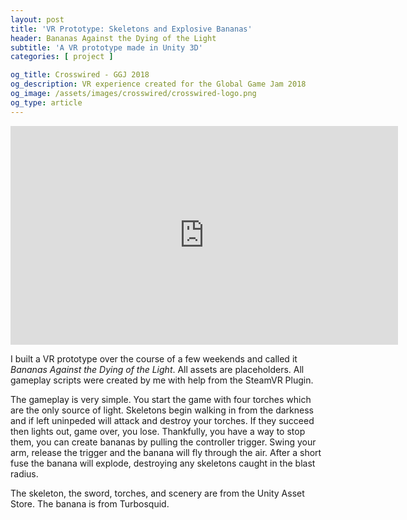```yaml
---
layout: post
title: 'VR Prototype: Skeletons and Explosive Bananas'
header: Bananas Against the Dying of the Light
subtitle: 'A VR prototype made in Unity 3D'
categories: [ project ]

og_title: Crosswired - GGJ 2018
og_description: VR experience created for the Global Game Jam 2018
og_image: /assets/images/crosswired/crosswired-logo.png
og_type: article
---
```

<iframe style="display: block; margin: 0 auto" width="620" height="350" src="https://www.youtube.com/embed/sTxLOeUdsz0" frameborder="0" allow="autoplay; encrypted-media" allowfullscreen></iframe>

I built a VR prototype over the course of a few weekends and called it _Bananas Against the Dying of the Light_. All assets are placeholders. All gameplay scripts were created by me with help from the SteamVR Plugin.

The gameplay is very simple. You start the game with four torches which are the only source of light. Skeletons begin walking in from the darkness and if left uninpeded will attack and destroy your torches. If they succeed then lights out, game over, you lose. Thankfully, you have a way to stop them, you can create bananas by pulling the controller trigger. Swing your arm, release the trigger and the banana will fly through the air. After a short fuse the banana will explode, destroying any skeletons caught in the blast radius.

The skeleton, the sword, torches, and scenery are from the Unity Asset Store. The banana is from Turbosquid.
